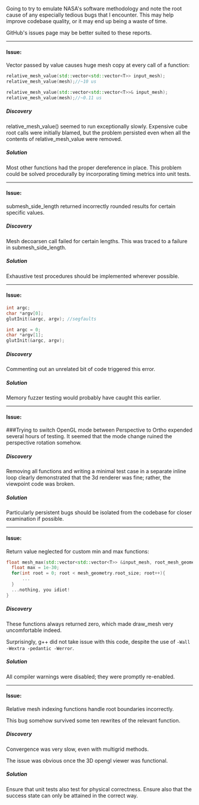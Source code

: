 Going to try to emulate NASA's software methodology and note the root cause of any especially tedious bugs that I encounter. This may help improve codebase quality, or it may end up being a waste of time.

GitHub's issues page may be better suited to these reports.



<hr>

#### Issue:

Vector passed by value causes huge mesh copy at every call of a function:

```c++
relative_mesh_value(std::vector<std::vector<T>> input_mesh);
relative_mesh_value(mesh);//~10 us 

relative_mesh_value(std::vector<std::vector<T>>& input_mesh);
relative_mesh_value(mesh);//~0.11 us 
```

##### Discovery

relative_mesh_value() seemed to run exceptionally slowly. Expensive cube root calls were initially blamed, but the problem persisted even when all the contents of relative_mesh_value were removed.

##### Solution

Most other functions had the proper dereference in place. This problem could be solved procedurally by incorporating timing metrics into unit tests.

<hr>

#### Issue:

submesh_side_length returned incorrectly rounded results for certain specific values.

##### Discovery

Mesh decoarsen call failed for certain lengths. This was traced to a failure in submesh_side_length.

##### Solution

Exhaustive test procedures should be implemented wherever possible.

<Hr>

#### Issue:

```c++
int argc;
char *argv[0];
glutInit(&argc, argv); //segfaults
```



```c++
int argc = 0;
char *argv[1];
glutInit(&argc, argv);
```

##### Discovery

Commenting out an unrelated bit of code triggered this error.

##### Solution

Memory fuzzer testing would probably have caught this earlier.

<hr>

#### Issue:

###Trying to switch OpenGL mode between Perspective to Ortho expended several hours of testing. It seemed that the mode change ruined the perspective rotation somehow.

##### Discovery

Removing all functions and writing a minimal test case in a separate inline loop clearly demonstrated that the 3d renderer was fine; rather, the viewpoint code was broken.

##### Solution

Particularly persistent bugs should be isolated from the codebase for closer examination if possible.

<hr>

#### Issue:

Return value neglected for custom min and max functions:

```c++
float mesh_max(std::vector<std::vector<T>> &input_mesh, root_mesh_geometry mesh_geometry){
  float max = 1e-30;
  for(int root = 0; root < mesh_geometry.root_size; root++){
      ...
  }
  ...nothing, you idiot!
}
```

##### Discovery

These functions always returned zero, which made draw_mesh very uncomfortable indeed.

Surprisingly, g++ did not take issue with this code, despite the use of `-Wall -Wextra -pedantic -Werror`.

##### Solution

All compiler warnings were disabled; they were promptly re-enabled.

<hr>

#### Issue:

Relative mesh indexing functions handle root boundaries incorrectly.


This bug somehow survived some ten rewrites of the relevant function.

##### Discovery

Convergence was very slow, even with multigrid methods.

The issue was obvious once the 3D opengl viewer was functional.

##### Solution

Ensure that unit tests also test for physical correctness. Ensure also that the success state can only be attained in the correct way.